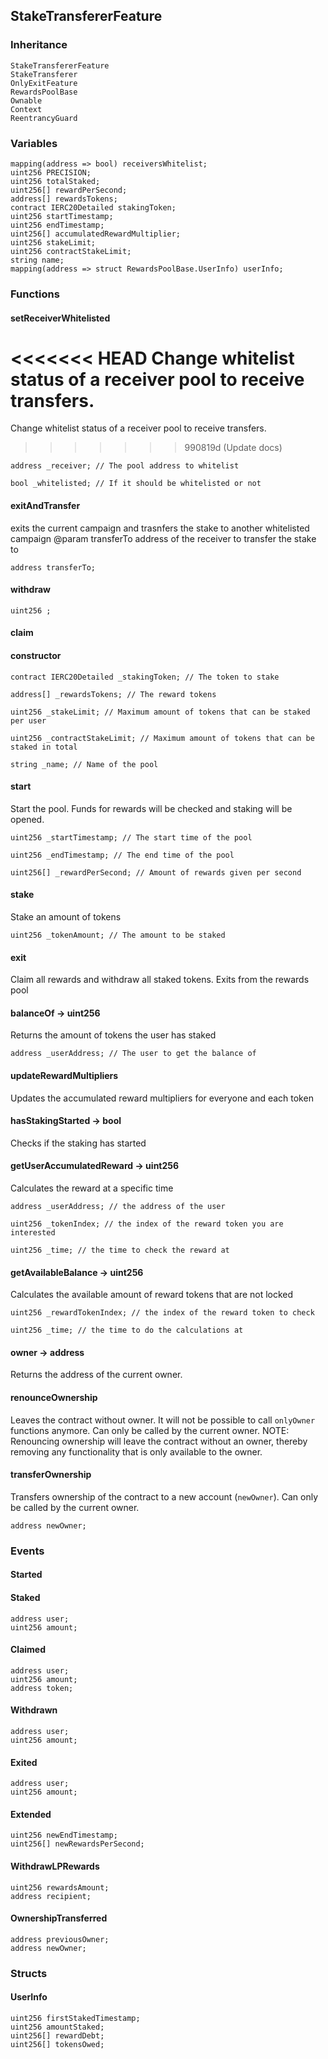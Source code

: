 ## StakeTransfererFeature

### Inheritance

```
StakeTransfererFeature
StakeTransferer
OnlyExitFeature
RewardsPoolBase
Ownable
Context
ReentrancyGuard
```

### Variables

```Solidity
mapping(address => bool) receiversWhitelist;
uint256 PRECISION;
uint256 totalStaked;
uint256[] rewardPerSecond;
address[] rewardsTokens;
contract IERC20Detailed stakingToken;
uint256 startTimestamp;
uint256 endTimestamp;
uint256[] accumulatedRewardMultiplier;
uint256 stakeLimit;
uint256 contractStakeLimit;
string name;
mapping(address => struct RewardsPoolBase.UserInfo) userInfo;
```

### Functions

#### setReceiverWhitelisted

<<<<<<< HEAD
Change whitelist status of a receiver pool to receive transfers.
=======


Change whitelist status of a receiver pool to receive transfers.

>>>>>>> 990819d (Update docs)

```Solidity
address _receiver; // The pool address to whitelist

bool _whitelisted; // If it should be whitelisted or not
```

#### exitAndTransfer

exits the current campaign and trasnfers the stake to another whitelisted campaign
@param transferTo address of the receiver to transfer the stake to

```Solidity
address transferTo;
```

#### withdraw

```Solidity
uint256 ;
```

#### claim

#### constructor

```Solidity
contract IERC20Detailed _stakingToken; // The token to stake

address[] _rewardsTokens; // The reward tokens

uint256 _stakeLimit; // Maximum amount of tokens that can be staked per user

uint256 _contractStakeLimit; // Maximum amount of tokens that can be staked in total

string _name; // Name of the pool
```

#### start

Start the pool. Funds for rewards will be checked and staking will be opened.

```Solidity
uint256 _startTimestamp; // The start time of the pool

uint256 _endTimestamp; // The end time of the pool

uint256[] _rewardPerSecond; // Amount of rewards given per second
```

#### stake

Stake an amount of tokens

```Solidity
uint256 _tokenAmount; // The amount to be staked
```

#### exit

Claim all rewards and withdraw all staked tokens. Exits from the rewards pool

#### balanceOf → uint256

Returns the amount of tokens the user has staked

```Solidity
address _userAddress; // The user to get the balance of
```

#### updateRewardMultipliers

Updates the accumulated reward multipliers for everyone and each token

#### hasStakingStarted → bool

Checks if the staking has started

#### getUserAccumulatedReward → uint256

Calculates the reward at a specific time

```Solidity
address _userAddress; // the address of the user

uint256 _tokenIndex; // the index of the reward token you are interested

uint256 _time; // the time to check the reward at
```

#### getAvailableBalance → uint256

Calculates the available amount of reward tokens that are not locked

```Solidity
uint256 _rewardTokenIndex; // the index of the reward token to check

uint256 _time; // the time to do the calculations at
```

#### owner → address

Returns the address of the current owner.

#### renounceOwnership

Leaves the contract without owner. It will not be possible to call
`onlyOwner` functions anymore. Can only be called by the current owner.
NOTE: Renouncing ownership will leave the contract without an owner,
thereby removing any functionality that is only available to the owner.

#### transferOwnership

Transfers ownership of the contract to a new account (`newOwner`).
Can only be called by the current owner.

```Solidity
address newOwner;
```

### Events

#### Started

#### Staked

```Solidity
address user;
uint256 amount;
```

#### Claimed

```Solidity
address user;
uint256 amount;
address token;
```

#### Withdrawn

```Solidity
address user;
uint256 amount;
```

#### Exited

```Solidity
address user;
uint256 amount;
```

#### Extended

```Solidity
uint256 newEndTimestamp;
uint256[] newRewardsPerSecond;
```

#### WithdrawLPRewards

```Solidity
uint256 rewardsAmount;
address recipient;
```

#### OwnershipTransferred

```Solidity
address previousOwner;
address newOwner;
```

### Structs

#### UserInfo

```Solidity
uint256 firstStakedTimestamp;
uint256 amountStaked;
uint256[] rewardDebt;
uint256[] tokensOwed;
```

